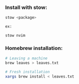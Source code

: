 
### Install with stow:
```bash
stow <package>

ex:

stow nvim
```

### Homebrew installation:
```bash
# Leaving a machine
brew leaves > leaves.txt

# Fresh installation
xargs brew install < leaves.txt